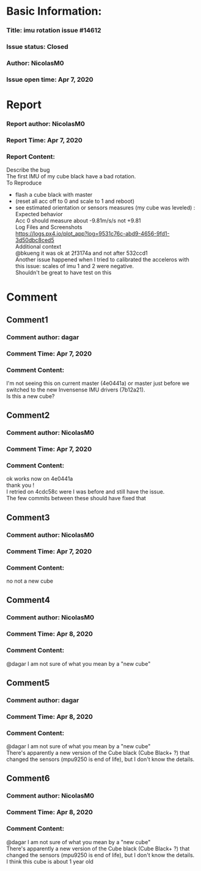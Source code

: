 # Basic Information:
### Title:  imu rotation issue #14612 
### Issue status: Closed
### Author: NicolasM0
### Issue open time: Apr 7, 2020
# Report
### Report author: NicolasM0
### Report Time: Apr 7, 2020
### Report Content:   
Describe the bug    
The first IMU of my cube black have a bad rotation.  
To Reproduce  
- flash a cube black with master  
- (reset all acc off to 0 and scale to 1 and reboot)  
- see estimated orientation or sensors measures (my cube was leveled) :    
Expected behavior    
Acc 0 should measure about -9.81m/s/s not +9.81  
Log Files and Screenshots    
https://logs.px4.io/plot_app?log=9531c76c-abd9-4656-9fd1-3d50dbc8ced5  
Additional context    
@bkueng it was ok at 2f3174a and not after 532ccd1  
Another issue happened when I tried to calibrated the acceleros with this issue: scales of imu 1 and 2 were negative.    
Shouldn't be great to have test on this  

# Comment
## Comment1
### Comment author: dagar
### Comment Time: Apr 7, 2020
### Comment Content:   
I'm not seeing this on current master (4e0441a) or master just before we switched to the new Invensense IMU drivers (7b12a21).  
Is this a new cube?  

## Comment2
### Comment author: NicolasM0
### Comment Time: Apr 7, 2020
### Comment Content:   
ok works now on 4e0441a    
thank you !    
I retried on 4cdc58c were I was before and still have the issue.    
The few commits between these should have fixed that  

## Comment3
### Comment author: NicolasM0
### Comment Time: Apr 7, 2020
### Comment Content:   
no not a new cube  

## Comment4
### Comment author: NicolasM0
### Comment Time: Apr 8, 2020
### Comment Content:   
@dagar I am not sure of what you mean by a "new cube"  

## Comment5
### Comment author: dagar
### Comment Time: Apr 8, 2020
### Comment Content:   
    
@dagar I am not sure of what you mean by a "new cube"    
There's apparently a new version of the Cube black (Cube Black+ ?) that changed the sensors (mpu9250 is end of life), but I don't know the details.  

## Comment6
### Comment author: NicolasM0
### Comment Time: Apr 8, 2020
### Comment Content:   
    
      
@dagar I am not sure of what you mean by a "new cube"      
There's apparently a new version of the Cube black (Cube Black+ ?) that changed the sensors (mpu9250 is end of life), but I don't know the details.    
I think this cube is about 1 year old  
